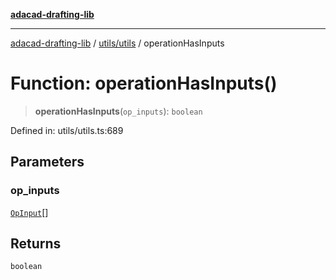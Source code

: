 [**adacad-drafting-lib**](../../../README.md)

***

[adacad-drafting-lib](../../../modules.md) / [utils/utils](../README.md) / operationHasInputs

# Function: operationHasInputs()

> **operationHasInputs**(`op_inputs`): `boolean`

Defined in: utils/utils.ts:689

## Parameters

### op\_inputs

[`OpInput`](../../../objects/datatypes/interfaces/OpInput.md)[]

## Returns

`boolean`
